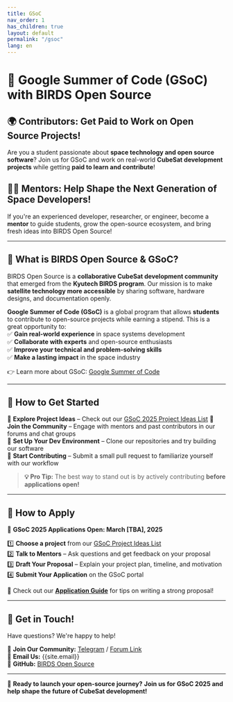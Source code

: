 ```yaml
---
title: GSoC 
nav_order: 1
has_children: true
layout: default
permalink: "/gsoc"
lang: en
---
```



# 🚀 Google Summer of Code (GSoC) with BIRDS Open Source  

## 🌍 Contributors: Get Paid to Work on Open Source Projects!  
Are you a student passionate about **space technology and open source software**? Join us for GSoC and work on real-world **CubeSat development projects** while getting **paid to learn and contribute**!  

## 👩‍🏫 Mentors: Help Shape the Next Generation of Space Developers!  
If you're an experienced developer, researcher, or engineer, become a **mentor** to guide students, grow the open-source ecosystem, and bring fresh ideas into BIRDS Open Source!  

---

## 📌 What is BIRDS Open Source & GSoC?  
BIRDS Open Source is a **collaborative CubeSat development community** that emerged from the **Kyutech BIRDS program**. Our mission is to make **satellite technology more accessible** by sharing software, hardware designs, and documentation openly.  

**Google Summer of Code (GSoC)** is a global program that allows **students** to contribute to open-source projects while earning a stipend. This is a great opportunity to:  
✅ **Gain real-world experience** in space systems development  
✅ **Collaborate with experts** and open-source enthusiasts  
✅ **Improve your technical and problem-solving skills**  
✅ **Make a lasting impact** in the space industry  

👉 Learn more about GSoC: [Google Summer of Code](https://summerofcode.withgoogle.com)  

---

## 🚀 How to Get Started  
🔹 **Explore Project Ideas** – Check out our [GSoC 2025 Project Ideas List]({{site.url}}/gsoc-ideas-2025)
🔹 **Join the Community** – Engage with mentors and past contributors in our forums and chat groups  
🔹 **Set Up Your Dev Environment** – Clone our repositories and try building our software  
🔹 **Start Contributing** – Submit a small pull request to familiarize yourself with our workflow  

> **💡 Pro Tip:** The best way to stand out is by actively contributing **before applications open!**  

---

## 📝 How to Apply  
📅 **GSoC 2025 Applications Open: March [TBA], 2025**  

1️⃣ **Choose a project** from our [GSoC Project Ideas List]({{site.url}}/gsoc-ideas-2025)  
2️⃣ **Talk to Mentors** – Ask questions and get feedback on your proposal  
3️⃣ **Draft Your Proposal** – Explain your project plan, timeline, and motivation  
4️⃣ **Submit Your Application** on the GSoC portal  

🔗 Check out our **[Application Guide]({{site.url}}/gsoc-application-guide)** for tips on writing a strong proposal!  

---

## 📩 Get in Touch!  
Have questions? We're happy to help!  

📌 **Join Our Community:** [Telegram](https://t.me/+zxcJw7vGbi1lNGY9) / [Forum Link](https://lean-sat.org/opensource/) <br />
📌 **Email Us:** {{site.email}} <br />
📌 **GitHub:** [BIRDS Open Source](https://github.com/BIRDSOpenSource) <br />


---

🚀 **Ready to launch your open-source journey?** **Join us for GSoC 2025 and help shape the future of CubeSat development!**
